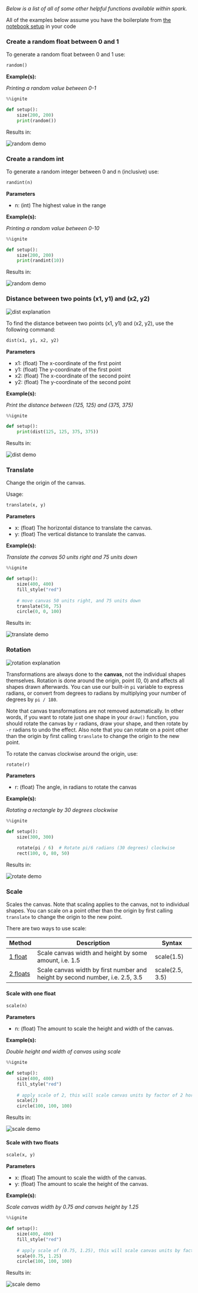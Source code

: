 *Below is a list of all of some other helpful functions available within spark.*

All of the examples below assume you have the boilerplate from [the notebook setup](../#boilerplate) in your code

### Create a random float between 0 and 1

To generate a random float between 0 and 1 use:

```python
random()
```

**Example(s):**

*Printing a random value between 0-1*

```python hl_lines="5"
%%ignite

def setup():
    size(200, 200)
    print(random())
```

Results in:

![random demo](img/random.png)



### Create a random int

To generate a random integer between 0 and n (inclusive) use:

```python
randint(n)
```

**Parameters**

- n: (int) The highest value in the range

**Example(s):**

*Printing a random value between 0-10*

```python hl_lines="5"
%%ignite

def setup():
    size(200, 200)
    print(randint(10))
```

Results in:

![random demo](img/randint.png)

### Distance between two points (x1, y1) and (x2, y2)

![dist explanation](img/dist.png)

To find the distance between two points (x1, y1) and (x2, y2), use the following command:

```python
dist(x1, y1, x2, y2)
```

**Parameters**

- x1: (float) The x-coordinate of the first point
- y1: (float) The y-coordinate of the first point
- x2: (float) The x-coordinate of the second point
- y2: (float) The y-coordinate of the second point

**Example(s):**

*Print the distance between (125, 125) and (375, 375)*

```python hl_lines="4"
%%ignite

def setup():
    print(dist(125, 125, 375, 375))
```

Results in:

![dist demo](img/dist_2.png)

### Translate

Change the origin of the canvas.

Usage:

```python
translate(x, y)
```
**Parameters**

- x: (float) The horizontal distance to translate the canvas.
- y: (float) The vertical distance to translate the canvas.

**Example(s):**

*Translate the canvas 50 units right and 75 units down*

```python hl_lines="8"
%%ignite

def setup():
    size(400, 400)
    fill_style("red")
    
    # move canvas 50 units right, and 75 units down
    translate(50, 75)
    circle(0, 0, 100)
```

Results in:

![translate demo](img/translate.png)

### Rotation

![rotation explanation](rotation_explanation.png)

Transformations are always done to the **canvas**, not the individual shapes themselves. Rotation is done around the origin, point (0, 0) and affects all shapes drawn afterwards. You can use our built-in `pi` variable to express radians, or convert from degrees to radians by multiplying your number of degrees by `pi / 180`.

Note that canvas transformations are not removed automatically. In other words, if you want to rotate just one shape in your `draw()` function, you should rotate the canvas by `r` radians, draw your shape, and then rotate by `-r` radians to undo the effect. Also note that you can rotate on a point other than the origin by first calling `translate` to change the origin to the new point.

To rotate the canvas clockwise around the origin, use:

```python
rotate(r)
```

**Parameters**

- r: (float) The angle, in radians to rotate the canvas

**Example(s):**

*Rotating a rectangle by 30 degrees clockwise*

```python hl_lines="6"
%%ignite

def setup():
    size(300, 300)

    rotate(pi / 6)  # Rotate pi/6 radians (30 degrees) clockwise
    rect(100, 0, 80, 50)
```

Results in:

![rotate demo](img/rotate.png)

### Scale

Scales the canvas. Note that scaling applies to the canvas, not to individual shapes. You can scale on a point other than the origin by first calling `translate` to change the origin to the new point.

There are two ways to use scale:

| Method                           | Description                                                                  | Syntax          |
| -------------------------------- | -----------------------------------------------------------------------------|-----------------|
|[1 float](#scale-with-one-float)  | Scale canvas width and height by some amount, i.e. 1.5                       | scale(1.5)      |
|[2 floats](#scale-with-two-floats)| Scale canvas width by first number and height by second number, i.e. 2.5, 3.5| scale(2.5, 3.5) |

#### Scale with one float

```python
scale(n)
```
**Parameters**

- n: (float) The amount to scale the height and width of the canvas.

**Example(s):**

*Double height and width of canvas using scale*

```python hl_lines="8"
%%ignite

def setup():
    size(400, 400)
    fill_style("red")
    
    # apply scale of 2, this will scale canvas units by factor of 2 horizontally and vertically
    scale(2)
    circle(100, 100, 100)
```

Results in:

![scale demo](img/scale_1.png)

#### Scale with two floats

```python
scale(x, y)
```
**Parameters**

- x: (float) The amount to scale the width of the canvas.
- y: (float) The amount to scale the height of the canvas.

**Example(s):**

*Scale canvas width by 0.75 and canvas height by 1.25*

```python hl_lines="8"
%%ignite

def setup():
    size(400, 400)
    fill_style("red")
    
    # apply scale of (0.75, 1.25), this will scale canvas units by factor of 0.75 horizontally and 1.25 vertically
    scale(0.75, 1.25)
    circle(100, 100, 100)
```

Results in:

![scale demo](img/scale_2.png)
